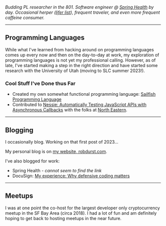 *Budding PL researcher in the 801. Software engineer @ [Spring Health](https://www.springhealth.com/) by day. Occasional herper ([lifer list](https://github.com/robertDurst/lifers_list)), frequent traveler, and even more frequent caffeine consumer.*

***

## Programming Languages 

While what I've learned from hacking around on programming languages comes up every now and then on the day-to-day at work, my exploration of programming languages is not yet my professional calling. However, as of late, I've started making a step in the right direction and have started some research with the University of Utah (moving to SLC summer 2023!).

### Cool Stuff I've Done thus Far

* Created my own somewhat functional programming language: [Sailfish Programming Language](https://github.com/sailfish-lang/sailfishc)
* Contributed to [Nessie: Automatically Testing JavaScript APIs with
Asynchronous Callbacks](https://software-lab.org/publications/icse2022_Nessie.pdf) with the folks at [North Eastern](https://prl.khoury.northeastern.edu/).

***

## Blogging

I occasionally blog. Working on that first post of 2023...

My personal blog is on [my website, robdurst.com](https://robdurst.com/).

I've also blogged for work:
  * Spring Health - _cannot seem to find the link_
  * DocuSign: [My experience: Why defensive coding matters](https://www.docusign.com/blog/developers/my-experience-why-defensive-coding-matters)
  
***
  
## Meetups

I was at one point the co-host for the largest developer only cryptocurrency meetup in the SF Bay Area (circa 2018). I had a lot of fun and am definitely hoping to get back to hosting meetups in the near future.

